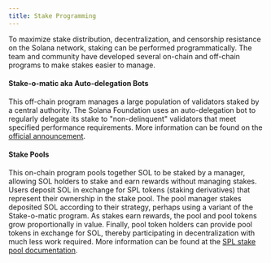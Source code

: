 ```yaml
---
title: Stake Programming
---
```


To maximize stake distribution, decentralization, and censorship resistance on 
the Solana network, staking can be performed programmatically. The team
and community have developed several on-chain and off-chain programs to make
stakes easier to manage.

#### Stake-o-matic aka Auto-delegation Bots
This off-chain program manages a large population of validators staked by a
central authority. The Solana Foundation uses an auto-delegation bot to regularly delegate its
stake to "non-delinquent" validators that meet specified performance requirements. More information can be found on the
[official announcement](https://forums.solana.com/t/stake-o-matic-delegation-matching-program/790).

#### Stake Pools
This on-chain program pools together SOL to be staked by a manager, allowing SOL
holders to stake and earn rewards without managing stakes.
Users deposit SOL in exchange for SPL tokens (staking derivatives) that represent their ownership in the stake pool. The pool
manager stakes deposited SOL according to their strategy, perhaps using a variant
of the Stake-o-matic program. As stakes earn rewards, the pool and pool tokens 
grow proportionally in value. Finally, pool token holders can provide pool
tokens in exchange for SOL, thereby participating in decentralization with much
less work required. More information can be found at the
[SPL stake pool documentation](https://spl.solana.com/stake-pool).
